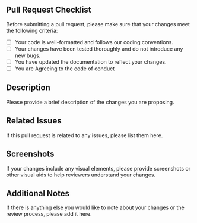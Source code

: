 ## Pull Request Checklist

Before submitting a pull request, please make sure that your changes meet the following criteria:

- [ ] Your code is well-formatted and follows our coding conventions.
- [ ] Your changes have been tested thoroughly and do not introduce any new bugs.
- [ ] You have updated the documentation to reflect your changes.
- [ ] You are Agreeing to the code of conduct

## Description

Please provide a brief description of the changes you are proposing.

## Related Issues

If this pull request is related to any issues, please list them here.

## Screenshots

If your changes include any visual elements, please provide screenshots or other visual aids to help reviewers understand your changes.

## Additional Notes

If there is anything else you would like to note about your changes or the review process, please add it here.


